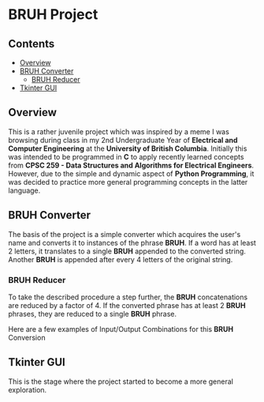 # BRUH Project

## Contents
* [Overview](#Overview)
* [BRUH Converter](#BRUH-Converter)
    * [BRUH Reducer](#BRUH-Reducer)
* [Tkinter GUI](#Tkinter-GUI)

## Overview
This is a rather juvenile project which was inspired by a meme I was browsing during class in my 2nd Undergraduate Year of <b>Electrical and Computer Engineering</b> at the <b>University of British Columbia</b>. Initially this was intended to be programmed in <b>C</b> to apply recently learned concepts from <b>CPSC 259 - Data Structures and Algorithms for Electrical Engineers</b>. However, due to the simple and dynamic aspect of <b>Python Programming</b>, it was decided to practice more general programming concepts in the latter language. 

## BRUH Converter
The basis of the project is a simple converter which acquires the user's name and converts it to instances of the phrase **BRUH**. If a word has at least 2 letters, it translates to a single **BRUH** appended to the converted string. Another **BRUH** is appended after every 4 letters of the original string. 

### BRUH Reducer
To take the described procedure a step further, the **BRUH** concatenations are reduced by a factor of 4. If the converted phrase has at least 2 **BRUH** phrases, they are reduced to a single **BRUH** phrase.

Here are a few examples of Input/Output Combinations for this **BRUH** Conversion 

## Tkinter GUI
This is the stage where the project started to become a more general exploration. 



